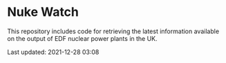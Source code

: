 # Nuke Watch

This repository includes code for retrieving the latest information available on the output of EDF nuclear power plants in the UK.

Last updated: 2021-12-28 03:08